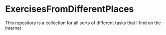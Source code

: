 ﻿# ExercisesFromDifferentPlaces
This repository is a collection for all sorts of different tasks that I find on the Internet
